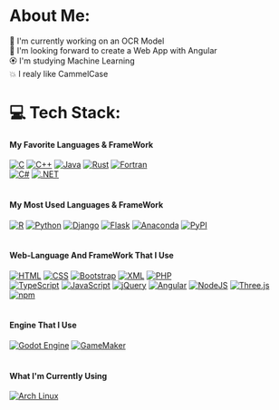 # About Me:
🔭 I'm currently working on an OCR Model <br/>
👯 I'm looking forward to create a Web App with Angular <br/> 
🏵️ I'm studying Machine Learning <br/> 
💥 I realy like CammelCase <br/> 

# 💻 Tech Stack:

#### My Favorite Languages & FrameWork
[![C](https://img.shields.io/badge/C-00599C?logo=c&logoColor=white)](#)
[![C++](https://img.shields.io/badge/C++-%2300599C.svg?logo=c%2B%2B&logoColor=white)](#) 
[![Java](https://img.shields.io/badge/Java-%23ED8B00.svg?logo=openjdk&logoColor=white)](#)
[![Rust](https://img.shields.io/badge/Rust-%23000000.svg?e&logo=rust&logoColor=white)](#)
[![Fortran](https://img.shields.io/badge/Fortran-734F96?logo=fortran&logoColor=fff)](#)
<br/>
[![C#](https://custom-icon-badges.demolab.com/badge/C%23-%23239120.svg?logo=cshrp&logoColor=white)](#)
[![.NET](https://img.shields.io/badge/.NET-512BD4?logo=dotnet&logoColor=fff)](#)
<br/><br/>
#### My Most Used Languages & FrameWork
[![R](https://img.shields.io/badge/R-%23276DC3.svg?logo=r&logoColor=white)](#)
[![Python](https://img.shields.io/badge/Python-3776AB?logo=python&logoColor=fff)](#)
[![Django](https://img.shields.io/badge/Django-%23092E20.svg?logo=django&logoColor=white)](#)
[![Flask](https://img.shields.io/badge/Flask-000?logo=flask&logoColor=fff)](#)
[![Anaconda](https://img.shields.io/badge/Anaconda-44A833?logo=anaconda&logoColor=fff)](#)
[![PyPI](https://img.shields.io/badge/PyPI-3775A9?logo=pypi&logoColor=fff)](#)
<br/><br/>
#### Web-Language And FrameWork That I Use
[![HTML](https://img.shields.io/badge/HTML-%23E34F26.svg?logo=html5&logoColor=white)](#)
[![CSS](https://img.shields.io/badge/CSS-1572B6?logo=css3&logoColor=fff)](#)
[![Bootstrap](https://img.shields.io/badge/Bootstrap-7952B3?logo=bootstrap&logoColor=fff)](#)
[![XML](https://img.shields.io/badge/XML-767C52?logo=xml&logoColor=fff)](#)
[![PHP](https://img.shields.io/badge/php-%23777BB4.svg?&logo=php&logoColor=white)](#)
<br/>
[![TypeScript](https://img.shields.io/badge/TypeScript-3178C6?logo=typescript&logoColor=fff)](#)
[![JavaScript](https://img.shields.io/badge/JavaScript-F7DF1E?logo=javascript&logoColor=000)](#)
[![jQuery](https://img.shields.io/badge/jQuery-0769AD?logo=jquery&logoColor=fff)](#)
[![Angular](https://img.shields.io/badge/Angular-%23DD0031.svg?logo=angular&logoColor=white)](#)
[![NodeJS](https://img.shields.io/badge/Node.js-6DA55F?logo=node.js&logoColor=white)](#)
[![Three.js](https://img.shields.io/badge/Three.js-000?logo=threedotjs&logoColor=fff)](#)
[![npm](https://img.shields.io/badge/npm-CB3837?logo=npm&logoColor=fff)](#)
<br/><br/>
#### Engine That I Use
[![Godot Engine](https://img.shields.io/badge/Godot-%23FFFFFF.svg?logo=godot-engine)](#)
[![GameMaker](https://img.shields.io/badge/GameMaker-000?logo=gamemaker&logoColor=fff)](#)
<br/><br/>
#### What I'm Currently Using
[![Arch Linux](https://img.shields.io/badge/Arch%20Linux-1793D1?logo=arch-linux&logoColor=fff)](#)
